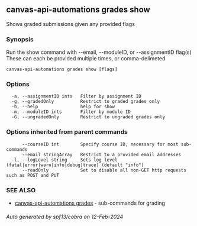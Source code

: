 ## canvas-api-automations grades show

Shows graded submissions given any provided flags

### Synopsis

Run the show command with --email, --moduleID, or --assignmentID flag(s)
These can each be provided multiple times, or comma-delimeted

```
canvas-api-automations grades show [flags]
```

### Options

```
  -a, --assignmentID ints   Filter by assignment ID
  -g, --gradedOnly          Restrict to graded grades only
  -h, --help                help for show
  -m, --moduleID ints       Filter by module ID
  -G, --ungradedOnly        Restrict to ungraded grades only
```

### Options inherited from parent commands

```
      --courseID int        Specify course ID, necessary for most sub-commands
      --email stringArray   Restrict to a provided email addresses
  -l, --logLevel string     Sets log level (fatal|error|warn|info|debug|trace) (default "info")
      --readOnly            Set to disable all non-GET http requests such as POST and PUT
```

### SEE ALSO

* [canvas-api-automations grades](canvas-api-automations_grades.md)	 - sub-commands for grading

###### Auto generated by spf13/cobra on 12-Feb-2024
